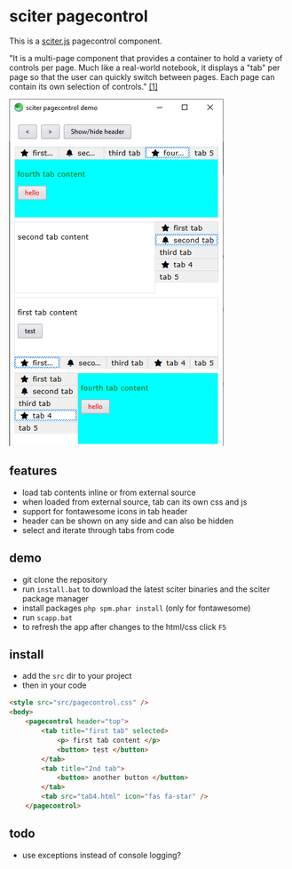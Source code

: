 # sciter pagecontrol

This is a [sciter.js](https://sciter.com/) pagecontrol component.

"It is a multi-page component that provides a container to hold a variety of controls per page. Much like a real-world notebook, it displays a "tab" per page so that the user can quickly switch between pages. Each page can contain its own selection of controls." [[1]](https://wiki.freepascal.org/TPageControl)

![sciter pagecontrol screenshot](screenshot.png)

## features

- load tab contents inline or from external source
- when loaded from external source, tab can its own css and js
- support for fontawesome icons in tab header
- header can be shown on any side and can also be hidden
- select and iterate through tabs from code

## demo

- git clone the repository
- run `install.bat` to download the latest sciter binaries and the sciter package manager
- install packages `php spm.phar install` (only for fontawesome)
- run `scapp.bat`
- to refresh the app after changes to the html/css click `F5`

## install

- add the `src` dir to your project
- then in your code
```html
<style src="src/pagecontrol.css" />
<body>
    <pagecontrol header="top">
        <tab title="first tab" selected>
            <p> first tab content </p>
            <button> test </button>
        </tab>
        <tab title="2nd tab">
            <button> another button </button>
        </tab>
        <tab src="tab4.html" icon="fas fa-star" />
    </pagecontrol>
```

## todo

- use exceptions instead of console logging?
